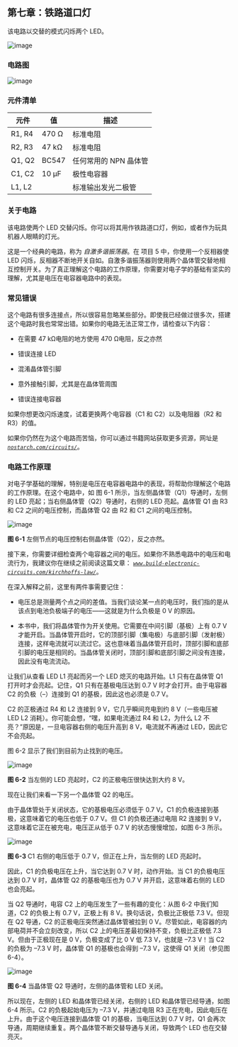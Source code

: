 ## 第七章：铁路道口灯

该电路以交替的模式闪烁两个 LED。

![image](img/f0042-01.jpg)

### 电路图

![image](img/f0043-01.jpg)

### 元件清单

| **元件** | **值** | **描述** |
| --- | --- | --- |
| R1, R4 | 470 Ω | 标准电阻 |
| R2, R3 | 47 kΩ | 标准电阻 |
| Q1, Q2 | BC547 | 任何常用的 NPN 晶体管 |
| C1, C2 | 10 μF | 极性电容器 |
| L1, L2 |  | 标准输出发光二极管 |

### 关于电路

该电路使两个 LED 交替闪烁。你可以将其用作铁路道口灯，例如，或者作为玩具机器人眼睛的灯光。

这是一个经典的电路，称为 *自激多谐振荡器*。在 项目 5 中，你使用一个反相器使 LED 闪烁，反相器不断地开关自如。自激多谐振荡器则使用两个晶体管交替地相互控制开关。为了真正理解这个电路的工作原理，你需要对电子学的基础有坚实的理解，尤其是电压在电容器电路中的表现。

### 常见错误

这个电路有很多连接点，所以很容易忽略某些部分。即使我已经做过很多次，搭建这个电路时我也常常出错。如果你的电路无法正常工作，请检查以下内容：

+   在需要 47 kΩ电阻的地方使用 470 Ω电阻，反之亦然

+   错误连接 LED

+   混淆晶体管引脚

+   意外接触引脚，尤其是在晶体管周围

+   错误连接电容器

如果你想更改闪烁速度，试着更换两个电容器（C1 和 C2）以及电阻器（R2 和 R3）的值。

如果你仍然在为这个电路而苦恼，你可以通过书籍网站获取更多资源，网址是 *[`nostarch.com/circuits/`](https://nostarch.com/circuits/)*。

### 电路工作原理

对电子学基础的理解，特别是电压在电容器电路中的表现，将帮助你理解这个电路的工作原理。在这个电路中，如 图 6-1 所示，当左侧晶体管（Q1）导通时，左侧的 LED 亮起；当右侧晶体管（Q2）导通时，右侧的 LED 亮起。晶体管 Q1 由 R3 和 C2 之间的电压控制，而晶体管 Q2 由 R2 和 C1 之间的电压控制。

![image](img/f0044-01.jpg)

**图 6-1** 左侧节点的电压控制右侧晶体管（Q2），反之亦然。

接下来，你需要详细检查两个电容器之间的电压。如果你不熟悉电路中的电压和电流行为，我建议你在继续之前阅读这篇文章： *[`www.build-electronic-circuits.com/kirchhoffs-law/`](https://www.build-electronic-circuits.com/kirchhoffs-law/)*。

在深入解释之前，这里有两件事需要记住：

+   电压总是测量两个点之间的差值。当我们谈论某一点的电压时，我们指的是从该点到电池负极端子的电压——这就是为什么负极是 0 V 的原因。

+   本书中，我们将晶体管作为开关使用。它需要在中间引脚（基极）上有 0.7 V 才能开启。当晶体管开启时，它的顶部引脚（集电极）与底部引脚（发射极）连接，这样电流就可以流过它。这也意味着当晶体管开启时，顶部引脚和底部引脚的电压是相同的。当晶体管关闭时，顶部引脚和底部引脚之间没有连接，因此没有电流流动。

让我们从查看 LED L1 亮起而另一个 LED 熄灭的电路开始。L1 只有在晶体管 Q1 打开时才会亮起。记住，Q1 只有在基极电压达到 0.7 V 时才会打开。由于电容器 C2 的负极（–）连接到 Q1 的基极，因此这也必须是 0.7 V。

C2 的正极通过 R4 和 L2 连接到 9 V，它几乎瞬间充电到约 8 V（一些电压被 LED L2 消耗）。你可能会想，“嘿，如果电流通过 R4 和 L2，为什么 L2 不亮？”原因是，一旦电容器右侧的电压升高到 8 V，电流就不再通过 LED，因此它不会亮起。

图 6-2 显示了我们到目前为止找到的电压。

![image](img/f0046-01.jpg)

**图 6-2** 当左侧的 LED 亮起时，C2 的正极电压很快达到大约 8 V。

现在让我们来看一下另一个晶体管 Q2 的电压。

由于晶体管处于关闭状态，它的基极电压必须低于 0.7 V。C1 的负极连接到基极，这意味着它的电压也低于 0.7 V。但 C1 的负极还通过电阻 R2 连接到 9 V，这意味着它正在被充电，电压正从低于 0.7 V 的状态慢慢增加，如图 6-3 所示。

![image](img/f0046-02.jpg)

**图 6-3** C1 右侧的电压低于 0.7 V，但正在上升，当左侧的 LED 亮起时。

因此，C1 的负极电压在上升，当它达到 0.7 V 时，动作开始。当 C1 的负极电压达到 0.7 V 时，晶体管 Q2 的基极电压也为 0.7 V 并开启，这意味着右侧的 LED 也会亮起。

当 Q2 导通时，电容 C2 上的电压发生了一些有趣的变化：从图 6-2 中我们知道，C2 的负极上有 0.7 V，正极上有 8 V。换句话说，负极比正极低 7.3 V。但现在 Q2 导通，C2 的正极电压突然通过晶体管被拉到 0 V。尽管如此，电容器的内部电荷并不会立刻改变，所以 C2 上的电压差最初保持不变，负极比正极低 7.3 V。但由于正极现在是 0 V，负极变成了比 0 V 低 7.3 V，也就是 –7.3 V！当 C2 的负极为 –7.3 V 时，晶体管 Q1 的基极也会得到 –7.3 V，这使得 Q1 关闭（参见图 6-4）。

![image](img/f0047-01.jpg)

**图 6-4** 当晶体管 Q2 导通时，左侧的晶体管和 LED 关闭。

所以现在，左侧的 LED 和晶体管已经关闭，右侧的 LED 和晶体管已经导通，如图 6-4 所示。C2 的负极起始电压为 –7.3 V，并通过电阻 R3 正在充电，因此电压在上升。由于这个电压连接到晶体管 Q1 的基极，当电压达到 0.7 V 时，Q1 会再次导通，周期继续重复。两个晶体管不断交替导通与关闭，导致两个 LED 也在交替亮灭。
